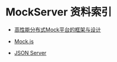 

# MockServer 资料索引



- [高性能分布式Mock平台的框架与设计](http://139.196.14.76/t/mock/285)

- [Mock.js](http://mockjs.com/)

- [JSON Server](https://github.com/typicode/json-server)



